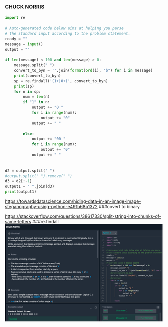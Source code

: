 ### CHUCK NORRIS
```.py
import re

# Auto-generated code below aims at helping you parse
# the standard input according to the problem statement.
ready = ""
message = input()
output = ""

if len(message) < 100 and len(message) > 0:
    message.split(" ")
    convert_to_byn = ''.join(format(ord(i), "b") for i in message)
    print(convert_to_byn)
    sp = re.findall('(1+|0+)', convert_to_byn)
    print(sp)
    for n in sp:
        num = len(n)
        if "1" in n:
            output += "0 "
            for i in range(num):
                output += "0"
            output += " "

        else:
            output += "00 "
            for i in range(num):
                output += "0"
            output += " "


d2 = output.split(" ")
#output.split(" ").remove(" ")
d3 = d2[:-1]
output1 = " ".join(d3)
print(output1)
```

https://towardsdatascience.com/hiding-data-in-an-image-image-steganography-using-python-e491b68b1372 
###covert to binary

https://stackoverflow.com/questions/38617330/split-string-into-chunks-of-same-letters 
###re.findall
![planning](dois.png)
